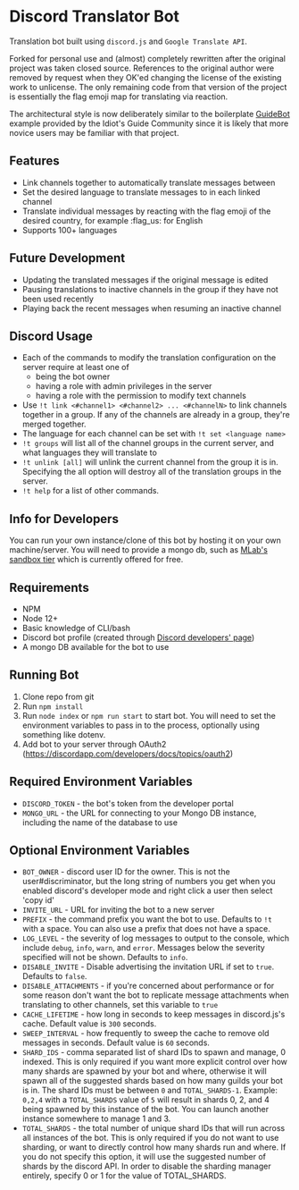 # Discord Translator Bot

Translation bot built using `discord.js` and `Google Translate API`.

Forked for personal use and (almost) completely rewritten after the original project was taken closed source. References to the original author were removed by request when they OK'ed changing the license of the existing work to unlicense.  The only remaining code from that version of the project is essentially the flag emoji map for translating via reaction.

The architectural style is now deliberately similar to the boilerplate [GuideBot](https://github.com/AnIdiotsGuide/guidebot) example provided by the Idiot's Guide Community since it is likely that more novice users may be familiar with that project.

## Features

- Link channels together to automatically translate messages between
- Set the desired language to translate messages to in each linked channel
- Translate individual messages by reacting with the flag emoji of the desired country, for example :flag_us: for English
- Supports 100+ languages

## Future Development

- Updating the translated messages if the original message is edited
- Pausing translations to inactive channels in the group if they have not been used recently
- Playing back the recent messages when resuming an inactive channel

## Discord Usage

- Each of the commands to modify the translation configuration on the server require at least one of
    - being the bot owner
    - having a role with admin privileges in the server
    - having a role with the permission to modify text channels
- Use `!t link <#channel1> <#channel2> ... <#channelN>` to link channels together in a group.  If any of the channels are already in a group, they're merged together.
- The language for each channel can be set with `!t set <language name>`
- `!t groups` will list all of the channel groups in the current server, and what languages they will translate to
- `!t unlink [all]` will unlink the current channel from the group it is in.  Specifying the all option will destroy all of the translation groups in the server.
- `!t help` for a list of other commands.

## Info for Developers

You can run your own instance/clone of this bot by hosting it on your own machine/server.  You will need to provide a mongo db, such as [MLab's sandbox tier](https://mlab.com/plans/pricing/#plan-type=sandbox) which is currently offered for free.

## Requirements

* NPM
* Node 12+
* Basic knowledge of CLI/bash
* Discord bot profile (created through [Discord developers' page](https://discordapp.com/developers/applications/me))
* A mongo DB available for the bot to use

## Running Bot
1. Clone repo from git
2. Run `npm install`
3. Run `node index` or `npm run start` to start bot.  You will need to set the environment variables to pass in to the process, optionally using something like dotenv.
4. Add bot to your server through OAuth2 (https://discordapp.com/developers/docs/topics/oauth2)

## Required Environment Variables
- `DISCORD_TOKEN` - the bot's token from the developer portal
- `MONGO_URL` - the URL for connecting to your Mongo DB instance, including the name of the database to use

## Optional Environment Variables
- `BOT_OWNER` - discord user ID for the owner.  This is not the user#discriminator, but the long string of numbers you get when you enabled discord's developer mode and right click a user then select 'copy id'
- `INVITE_URL` - URL for inviting the bot to a new server
- `PREFIX` - the command prefix you want the bot to use.  Defaults to `!t ` with a space.  You can also use a prefix that does not have a space.
- `LOG_LEVEL` - the severity of log messages to output to the console, which include `debug`, `info`, `warn`, and `error`.  Messages below the severity specified will not be shown.  Defaults to `info`.
- `DISABLE_INVITE` - Disable advertising the invitation URL if set to `true`.  Defaults to `false`.
- `DISABLE_ATTACHMENTS` - if you're concerned about performance or for some reason don't want the bot to replicate message attachments when translating to other channels, set this variable to `true`
- `CACHE_LIFETIME` - how long in seconds to keep messages in discord.js's cache. Default value is `300` seconds.
- `SWEEP_INTERVAL` - how frequently to sweep the cache to remove old messages in seconds. Default value is `60` seconds.
- `SHARD_IDS` - comma separated list of shard IDs to spawn and manage, 0 indexed. This is only required if you want more explicit control over how many shards are spawned by your bot and where, otherwise it will spawn all of the suggested shards based on how many guilds your bot is in.  The shard IDs must be between `0` and `TOTAL_SHARDS-1`.  Example: `0,2,4` with a `TOTAL_SHARDS` value of `5` will result in shards 0, 2, and 4 being spawned by this instance of the bot.  You can launch another instance somewhere to manage 1 and 3.
- `TOTAL_SHARDS` - the total number of unique shard IDs that will run across all instances of the bot. This is only required if you do not want to use sharding, or want to directly control how many shards run and where.  If you do not specify this option, it will use the suggested number of shards by the discord API.  In order to disable the sharding manager entirely, specify 0 or 1 for the value of TOTAL_SHARDS.